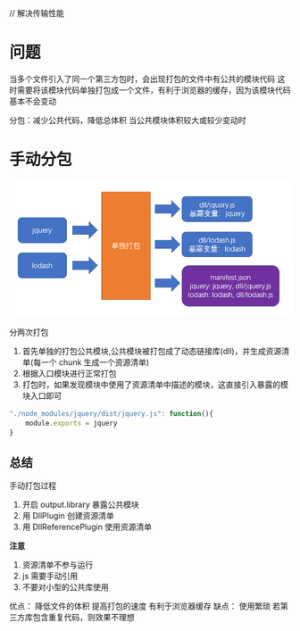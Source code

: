 // 解决传输性能

# 问题

当多个文件引入了同一个第三方包时，会出现打包的文件中有公共的模块代码
这时需要将该模块代码单独打包成一个文件，有利于浏览器的缓存，因为该模块代码基本不会变动

分包：减少公共代码，降低总体积
当公共模块体积较大或较少变动时

# 手动分包

![](./assets/2020-02-24-13-24-57.png)

分两次打包

1. 首先单独的打包公共模块,公共模块被打包成了动态链接库(dll)，并生成资源清单(每一个 chunk 生成一个资源清单)
2. 根据入口模块进行正常打包
3. 打包时，如果发现模块中使用了资源清单中描述的模块，这直接引入暴露的模块入口即可

```js
"./node_modules/jquery/dist/jquery.js": function(){
    module.exports = jquery
}
```

## 总结

手动打包过程

1. 开启 output.library 暴露公共模块
2. 用 DllPlugin 创建资源清单
3. 用 DllReferencePlugin 使用资源清单

**注意**

1. 资源清单不参与运行
2. js 需要手动引用
3. 不要对小型的公共库使用

优点：
降低文件的体积
提高打包的速度
有利于浏览器缓存
缺点：
使用繁琐
若第三方库包含重复代码，则效果不理想
